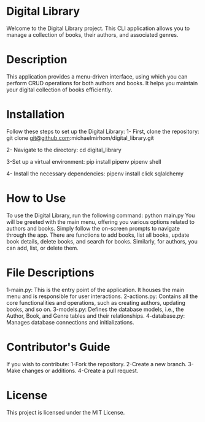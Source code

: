 # Digital Library

Welcome to the Digital Library project. This CLI application allows you to manage a collection of books, their authors, and associated genres.

# Description

This application provides a menu-driven interface, using which you can perform CRUD operations for both authors and books. It helps you maintain your digital collection of books efficiently.

# Installation

Follow these steps to set up the Digital Library:
1- First, clone the repository:
git clone <git@github.com>:michaelmirhom/digital_library.git

2- Navigate to the directory:
cd digital_library

3-Set up a virtual environment:
pip install pipenv
pipenv shell

4- Install the necessary dependencies:
pipenv install click sqlalchemy

# How to Use

To use the Digital Library, run the following command:
python main.py
You will be greeted with the main menu, offering you various options related to authors and books. Simply follow the on-screen prompts to navigate through the app. There are functions to add books, list all books, update book details, delete books, and search for books. Similarly, for authors, you can add, list, or delete them.

# File Descriptions

1-main.py: This is the entry point of the application. It houses the main menu and is responsible for user interactions.
2-actions.py: Contains all the core functionalities and operations, such as creating authors, updating books, and so on.
3-models.py: Defines the database models, i.e., the Author, Book, and Genre tables and their relationships.
4-database.py: Manages database connections and initializations.

# Contributor's Guide

 If you wish to contribute:
1-Fork the repository.
2-Create a new branch.
3-Make changes or additions.
4-Create a pull request.

# License
  
  This project is licensed under the MIT License.
